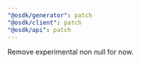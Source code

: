 ```yaml
---
"@osdk/generator": patch
"@osdk/client": patch
"@osdk/api": patch
---
```


Remove experimental non null for now.
